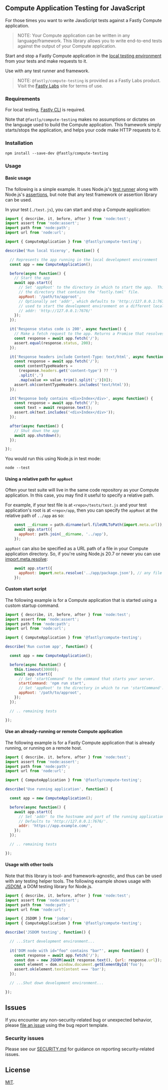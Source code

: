 ## Compute Application Testing for JavaScript

For those times you want to write JavaScript tests against a Fastly
Compute application.

> NOTE: Your Compute application can be written in any language/framework.
> This library allows you to write end-to-end tests against the
> output of your Compute application.

Start and stop a Fastly Compute application in the
[local testing environment](https://developer.fastly.com/learning/compute/testing/#running-a-local-testing-server)
from your tests and make requests to it.

Use with any test runner and framework.

> NOTE: `@fastly/compute-testing` is provided as a Fastly Labs product. Visit the
> [Fastly Labs](https://www.fastlylabs.com/) site for terms of use.

### Requirements

For local testing, [Fastly CLI](https://developer.fastly.com/learning/tools/cli) is required.

Note that `@fastly/compute-testing` makes no assumptions or dictates on the language used to build the
Compute application. This framework simply starts/stops the application, and helps your code make
HTTP requests to it.

### Installation

```
npm install --save-dev @fastly/compute-testing
```

### Usage

#### Basic usage

The following is a simple example. It uses Node.js's [test runner](https://nodejs.org/api/test.html) along with
Node.js's [assertions](https://nodejs.org/api/assert.html), but note that any test framework or assertion library
can be used.

In your test (`./test.js`), you can start and stop a Compute application:

```javascript
import { describe, it, before, after } from 'node:test';
import assert from 'node:assert';
import path from 'node:path';
import url from 'node:url';

import { ComputeApplication } from '@fastly/compute-testing';

describe('Run local Viceroy', function() {

  // Represents the app running in the local development environment
  const app = new ComputeApplication();

  before(async function() {
    // Start the app
    await app.start({
      // Set 'appRoot' to the directory in which to start the app.  This is usually
      // the directory that contains the 'fastly.toml' file.
      appRoot: '/path/to/approot',
      // Optionally set 'addr', which defaults to 'http://127.0.0.1:7676/', it can be
      // used to start the development environment on a different local address or port.
      // addr: 'http://127.0.0.1:7676/'
    });
  });

  it('Response status code is 200', async function() {
    // Make a fetch request to the app. Returns a Promise that resolves to a Response.
    const response = await app.fetch('/');
    assert.equal(response.status, 200);
  });

  it('Response headers include Content-Type: text/html', async function() {
    const response = await app.fetch('/');
    const contentTypeHeaders =
      (response.headers.get('content-type') ?? '')
      .split(',')
      .map(value => value.trim().split(';')[0]);
    assert.ok(contentTypeHeaders.includes('text/html'));
  });

  it('Response body contains <div>Index</div>', async function() {
    const response = await app.fetch('/');
    const text = await response.text();
    assert.ok(text.includes('<div>Index</div>'));
  });

  after(async function() {
    // Shut down the app
    await app.shutdown();
  });

});
```

You would run this using Node.js in test mode:

```
node --test
```

#### Using a relative path for `appRoot`

Often your test suite will live in the same code repository as your Compute application.
In this case, you may find it useful to specify a relative path.

For example, if your test file is at `<repo>/tests/test.js` and your test application's root is at `<repo>/app`,
then you can specify the `appRoot` at the relative path of `../app` as so:
```javascript
    const __dirname = path.dirname(url.fileURLToPath(import.meta.url));
    await app.start({
      appRoot: path.join(__dirname, '../app'),
    });
```

`appRoot` can also be specified as a URL path of a file in your Compute application
directory. So, if you're using Node.js 20.7 or newer you can use
[import.meta.resolve](https://nodejs.org/api/esm.html#importmetaresolvespecifier):
```javascript
    await app.start({
      appRoot: import.meta.resolve('../app/package.json'), // any file in the directory
    });
```

#### Custom start script

The following example is for a Compute application that is started using a
custom startup command.

```javascript
import { describe, it, before, after } from 'node:test';
import assert from 'node:assert';
import path from 'node:path';
import url from 'node:url';

import { ComputeApplication } from '@fastly/compute-testing';

describe('Run custom app', function() {

  const app = new ComputeApplication();

  before(async function() {
    this.timeout(30000);
    await app.start({
      // Set 'startCommand' to the command that starts your server.
      startCommand: 'npm run start',
      // Set 'appRoot' to the directory in which to run 'startCommand'.
      appRoot: '/path/to/approot',
    });
  });

  // .. remaining tests

});
```

#### Use an already-running or remote Compute application

The following example is for a Fastly Compute application that is already running, or
running on a remote host.

```javascript
import { describe, it, before, after } from 'node:test';
import assert from 'node:assert';
import path from 'node:path';
import url from 'node:url';

import { ComputeApplication } from '@fastly/compute-testing';

describe('Use running application', function() {

  const app = new ComputeApplication();

  before(async function() {
    await app.start({
      // Set 'addr' to the hostname and port of the running application.
      // Defaults to 'http://127.0.0.1:7676/'.
      addr: 'https://app.example.com/',
    });
  });

  // .. remaining tests

});
```

#### Usage with other tools

Note that this library is tool- and framework-agnostic, and thus can be used with any testing helper
tools. The following example shows usage with [JSDOM](https://github.com/jsdom/jsdom), a DOM
testing library for Node.js.

```javascript
import { describe, it, before, after } from 'node:test';
import assert from 'node:assert';
import path from 'node:path';
import url from 'node:url';

import { JSDOM } from 'jsdom';
import { ComputeApplication } from '@fastly/compute-testing';

describe('JSDOM testing', function() {

  // ...Start development environment...
  
  it('DOM node with id="foo" contains "bar"', async function() {
    const response = await app.fetch('/');
    const dom = new JSDOM(await response.text(), {url: response.url});
    const element = dom.window.document.getElementById('foo');
    assert.ok(element.textContent === 'bar');
  });

  // ...Shut down development environment...

});
```

## Issues

If you encounter any non-security-related bug or unexpected behavior, please [file an issue][bug]
using the bug report template.

[bug]: https://github.com/fastly/js-compute-testing/issues/new?labels=bug

### Security issues

Please see our [SECURITY.md](./SECURITY.md) for guidance on reporting security-related issues.

## License

[MIT](./LICENSE).

